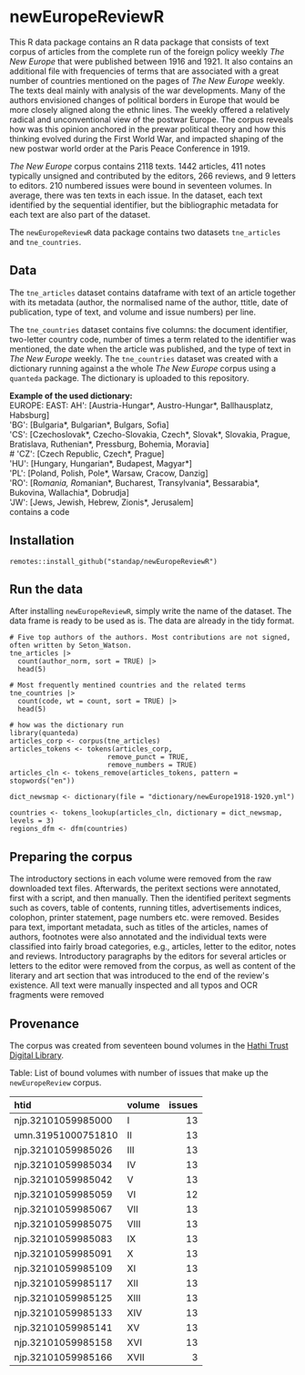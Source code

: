# newEuropeReviewR
This R data package contains an R data package that consists of text corpus of articles from the complete run of the foreign policy weekly _The New Europe_ that were published between 1916 and 1921. It also contains an additional file with frequencies of terms that are associated with a great number of countries mentioned on the pages of _The New Europe_ weekly. The texts deal mainly with analysis of the war developments. Many of the authors envisioned changes of political borders in Europe that would be more closely aligned along the ethnic lines. The weekly offered a relatively radical and unconventional view of the postwar Europe. The corpus reveals how was this opinion anchored in the prewar political theory and how this thinking evolved during the First World War, and impacted shaping of the new postwar world order at the Paris Peace Conference in 1919.

_The New Europe_ corpus contains 2118 texts. 1442 articles, 411 notes typically unsigned and contributed by the editors, 266 reviews, and 9 letters to editors. 210 numbered issues were bound in seventeen volumes. In average, there was ten texts in each issue. In the dataset, each text identified by the sequential identifier, but the bibliographic metadata for each text are also part of the dataset.

The `newEuropeReviewR` data package contains two datasets `tne_articles` and `tne_countries`. 

## Data
The `tne_articles` dataset contains dataframe with text of an article together with its metadata (author, the normalised name of the author, ttitle, date of publication, type of text, and volume and issue numbers) per line.

The `tne_countries` dataset contains five columns: the document identifier, two-letter  country code, number of times a term related to the identifier was mentioned, the date when the article was published, and the type of text in _The New Europe_ weekly. The `tne_countries` dataset was created with a dictionary running against a the whole _The New Europe_  corpus using a `quanteda` package. The dictionary is uploaded to this repository. 

**Example of the used dictionary:**   
EUROPE:
  EAST:
     AH': [Austria-Hungar*, Austro-Hungar*, Ballhausplatz, Habsburg]  
    'BG': [Bulgaria*, Bulgarian*, Bulgars, Sofia]  
    'CS': [Czechoslovak*, Czecho-Slovakia, Czech*, Slovak*, Slovakia, Prague, Bratislava, Ruthenian*, Pressburg, Bohemia, Moravia]  
\#  'CZ': [Czech Republic, Czech*, Prague]  
    'HU': [Hungary, Hungarian*, Budapest, Magyar*]  
    'PL': [Poland, Polish, Pole*, Warsaw, Cracow, Danzig]  
    'RO': [Ro*mania, Ro*manian*, Bucharest, Transylvania*, Bessarabia*, Bukovina, Wallachia*, Dobrudja]  
    'JW': [Jews, Jewish, Hebrew, Zionis*, Jerusalem]  
   contains a code 


## Installation

```
remotes::install_github("standap/newEuropeReviewR")
```

## Run the data

After installing `newEuropeReviewR`, simply write the name of the dataset. The data frame is ready to be used as is. The data are already in the tidy format.

```
# Five top authors of the authors. Most contributions are not signed, often written by Seton_Watson.
tne_articles |> 
  count(author_norm, sort = TRUE) |> 
  head(5)
```

```
# Most frequently mentined countries and the related terms
tne_countries |> 
  count(code, wt = count, sort = TRUE) |> 
  head(5)
```

```
# how was the dictionary run
library(quanteda)
articles_corp <- corpus(tne_articles)
articles_tokens <- tokens(articles_corp, 
                        remove_punct = TRUE, 
                        remove_numbers = TRUE)
articles_cln <- tokens_remove(articles_tokens, pattern = stopwords("en"))

dict_newsmap <- dictionary(file = "dictionary/newEurope1918-1920.yml")

countries <- tokens_lookup(articles_cln, dictionary = dict_newsmap, levels = 3)
regions_dfm <- dfm(countries)
```
## Preparing the corpus
The introductory sections in each volume were removed from the raw downloaded text files. Afterwards, the peritext sections were annotated, first with a script, and then manually. Then the identified peritext segments such as covers, table of contents, running titles, advertisements indices, colophon, printer statement, page numbers etc. were removed. Besides para text, important metadata, such as titles of the articles, names of authors, footnotes were  also annotated and the individual texts were classified into fairly broad categories, e.g., articles, letter to the editor, notes and reviews. Introductory paragraphs by the editors for several articles or letters to the editor were removed from the corpus, as well as content of the literary and art section that was introduced to the end of the review's existence. All text were manually inspected and all typos and OCR fragments were removed

## Provenance

The corpus was created from seventeen bound volumes in the [Hathi Trust Digital Library](https://www.hathitrust.org/). 

Table: List of bound volumes with number of issues that make up the `newEuropeReview` corpus.
   
|htid               |volume | issues|
|:------------------|:------|------:|
|njp.32101059985000 |I      |     13|
|umn.31951000751810 |II     |     13|
|njp.32101059985026 |III    |     13|
|njp.32101059985034 |IV     |     13|
|njp.32101059985042 |V      |     13|
|njp.32101059985059 |VI     |     12|
|njp.32101059985067 |VII    |     13|
|njp.32101059985075 |VIII   |     13|
|njp.32101059985083 |IX     |     13|
|njp.32101059985091 |X      |     13|
|njp.32101059985109 |XI     |     13|
|njp.32101059985117 |XII    |     13|
|njp.32101059985125 |XIII   |     13|
|njp.32101059985133 |XIV    |     13|
|njp.32101059985141 |XV     |     13|
|njp.32101059985158 |XVI    |     13|
|njp.32101059985166 |XVII   |      3|



